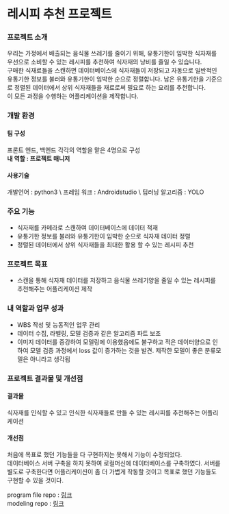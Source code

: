 # 레시피 추천 프로젝트

### 프로젝트 소개
우리는 가정에서 배출되는 음식물 쓰레기를 줄이기 위해, 유통기한이 임박한 식자재를 우선으로 소비할 수 있는 레시피를 추천하여 식자재의 낭비를 줄일 수 있습니다.\
구매한 식재료들을 스캔하면 데이터베이스에 식자재들이 저장되고 자동으로 일반적인 유통기한 정보를 불러와 유통기한이 임박한 순으로 정렬합니다. 남은 유통기한을 기준으로 정렬된 데이터에서 상위 식자재들을 재료로써 필요로 하는 요리를 추천합니다.\
이 모든 과정을 수행하는 어플리케이션을 제작합니다.


### 개발 환경

#### 팀 구성
프론트 엔드, 백엔드 각각의 역할을 맡은 4명으로 구성\
**내 역할 : 프로젝트 매니저**
#### 사용기술
개발언어 : python3 \ 프레임 워크 : Androidstudio \ 딥러닝 알고리즘 : YOLO

### 주요 기능
* 식자재를 카메라로 스캔하여 데이터베이스에 데이터 적재 
* 유통기한 정보를 불러와 유통기한이 임박한 순으로 식자재 데이터 정렬
* 정렬된 데이터에서 상위 식자재들을 최대한 활용 할 수 있는 레시피 추천

### 프로젝트 목표
* 스캔을 통해 식자재 데이터를 저장하고 음식물 쓰레기양을 줄일 수 있는 레시피를 추천해주는 어플리케이션 제작

### 내 역할과 업무 성과
* WBS 작성 및 능동적인 업무 관리
* 데이터 수집, 라벨링, 모델 검증과 같은 알고리즘 파트 보조
* 이미지 데이터를 증강하여 모델링에 이용했음에도 불구하고 적은 데이터양으로 인하여 모델 검증 과정에서 loss 값이 증가하는 것을 발견. 제작한 모델이 좋은 분류모델은 아니라고 생각됨

### 프로젝트 결과물 및 개선점
#### 결과물
식자재를 인식할 수 있고 인식한 식자재들로 만들 수 있는 레시피를 추천해주는 어플리케이션
#### 개선점
처음에 목표로 했던 기능들을 다 구현하지는 못해서 기능이 수정되었다.\
데이터베이스 서버 구축을 하지 못하여 로컬머신에 데이터베이스를 구축하였다. 서버를 별도로 구축한다면 어플리케이션이 좀 더 가볍게 작동할 것이고 목표로 했던 기능들도 구현할 수 있을 것이다.


program file repo : [링크](https://github.com/sexymonster/Projects-TeamProject-Doeat)\
modeling repo : [링크](https://github.com/sexymonster/DO_EAT)
